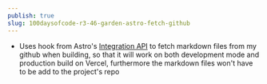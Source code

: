 ```yaml
---
publish: true
slug: 100daysofcode-r3-46-garden-astro-fetch-github
---
```


- Uses hook from Astro's [Integration API](https://docs.astro.build/en/reference/integrations-reference) to fetch markdown files from my github when building, so that it will work on both development mode and production build on Vercel, furthermore the markdown files won't have to be add to the project's repo